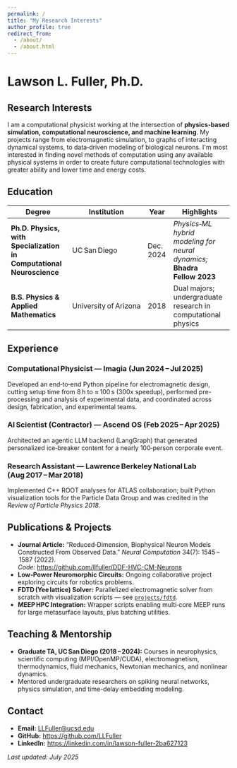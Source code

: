 ```yaml
---
permalink: /
title: "My Research Interests"
author_profile: true
redirect_from: 
  - /about/
  - /about.html
---
```


# Lawson L. Fuller, Ph.D.

## Research Interests
I am a computational physicist working at the intersection of **physics‑based simulation, computational neuroscience, and machine learning**. My projects range from electromagnetic simulation, to graphs of interacting dynamical systems, to data‑driven modeling of biological neurons. I'm most interested in finding novel methods of computation using any available physical systems in order to create future computational technologies with greater ability and lower time and energy costs.

## Education
| Degree | Institution | Year | Highlights |
| ------ | ----------- | ---- | ---------- |
| **Ph.D. Physics, with Specialization in Computational Neuroscience** | UC San Diego | Dec. 2024 | *Physics‑ML hybrid modeling for neural dynamics;* **Bhadra Fellow 2023** |
| **B.S. Physics & Applied Mathematics** | University of Arizona | 2018 | Dual majors; undergraduate research in computational physics |

## Experience
### Computational Physicist — **Imagia** (Jun 2024 – Jul 2025)  
Developed an end‑to‑end Python pipeline for electromagnetic design, cutting setup time from 8 h to ≈ 100 s (300x speedup), performed pre-processing and analysis of experimental data, and coordinated across design, fabrication, and experimental teams.

### AI Scientist (Contractor) — **Ascend OS** (Feb 2025 – Apr 2025)  
Architected an agentic LLM backend (LangGraph) that generated personalized ice‑breaker content for a nearly 100‑person corporate event.

### Research Assistant — **Lawrence Berkeley National Lab** (Aug 2017 – Mar 2018)  
Implemented C++ ROOT analyses for ATLAS collaboration; built Python visualization tools for the Particle Data Group and was credited in the *Review of Particle Physics 2018*.

## Publications & Projects
- **Journal Article:** “Reduced‑Dimension, Biophysical Neuron Models Constructed From Observed Data.” *Neural Computation* 34(7): 1545 – 1587 (2022).  
  *Code:* <https://github.com/llfuller/DDF-HVC-CM-Neurons>
- **Low‑Power Neuromorphic Circuits:** Ongoing collaborative project exploring circuits for robotics problems.
- **FDTD (Yee lattice) Solver:** Parallelized electromagnetic solver from scratch with visualization scripts — see [`projects/fdtd`](https://github.com/llfuller/Optics_Sims).
- **MEEP HPC Integration:** Wrapper scripts enabling multi‑core MEEP runs for large metasurface layouts, plus batching utilities.

## Teaching & Mentorship
- **Graduate TA, UC San Diego (2018 – 2024):** Courses in neurophysics, scientific computing (MPI/OpenMP/CUDA), electromagnetism, thermodynamics, fluid mechanics, Newtonian mechanics, and nonlinear dynamics.
- Mentored undergraduate researchers on spiking neural networks, physics simulation, and time-delay embedding modeling.

## Contact
- **Email:** LLFuller@ucsd.edu  
- **GitHub:** <https://github.com/LLFuller>  
- **LinkedIn:** <https://linkedin.com/in/lawson-fuller-2ba627123>  

_Last updated: July 2025_
